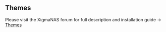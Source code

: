 Themes
------

Please visit the XigmaNAS forum for full description and installation guide -> <a href="https://www.xigmanas.com/forums/viewtopic.php?f=71&t=14152#p877439">Themes</a>
